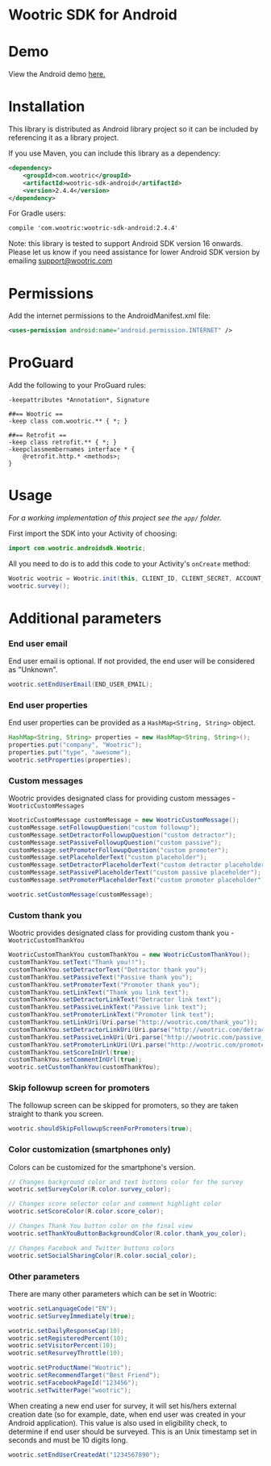 # Wootric SDK for Android
Demo
=========================
View the Android demo [here.](https://cl.ly/dVMH)

Installation
=========================
This library is distributed as Android library project so it can be included by referencing it as a library project.

If you use Maven, you can include this library as a dependency:

```xml
<dependency>
    <groupId>com.wootric</groupId>
    <artifactId>wootric-sdk-android</artifactId>
    <version>2.4.4</version>
</dependency>
```

For Gradle users:

```xml
compile 'com.wootric:wootric-sdk-android:2.4.4'
```
Note: this library is tested to  support Android SDK version 16 onwards. Please let us know if you need assistance for lower Android SDK version by emailing support@wootric.com

Permissions
===========

Add the internet permissions to the AndroidManifest.xml file:

```xml
<uses-permission android:name="android.permission.INTERNET" />
```

ProGuard
========
Add the following to your ProGuard rules:

````ProGuard
-keepattributes *Annotation*, Signature

##== Wootric ==
-keep class com.wootric.** { *; }

##== Retrofit ==
-keep class retrofit.** { *; }
-keepclassmembernames interface * {
    @retrofit.http.* <methods>;
}
````

Usage
=====

*For a working implementation of this project see the `app/` folder.*

First import the SDK into your Activity of choosing:

```java
import com.wootric.androidsdk.Wootric;
```

All you need to do is to add this code to your Activity's `onCreate` method:

```java
Wootric wootric = Wootric.init(this, CLIENT_ID, CLIENT_SECRET, ACCOUNT_TOKEN);
wootric.survey();
```

Additional parameters
====
### End user email ###

End user email is optional. If not provided, the end user will be considered as "Unknown".

```java
wootric.setEndUserEmail(END_USER_EMAIL);
```

### End user properties ###
End user properties can be provided as a `HashMap<String, String>` object.

```java
HashMap<String, String> properties = new HashMap<String, String>();
properties.put("company", "Wootric");
properties.put("type", "awesome");
wootric.setProperties(properties);
```

### Custom messages ###
Wootric provides designated class for providing custom messages -`WootricCustomMessages`

```java
WootricCustomMessage customMessage = new WootricCustomMessage();
customMessage.setFollowupQuestion("custom followup");
customMessage.setDetractorFollowupQuestion("custom detractor");
customMessage.setPassiveFollowupQuestion("custom passive");
customMessage.setPromoterFollowupQuestion("custom promoter");
customMessage.setPlaceholderText("custom placeholder");
customMessage.setDetractorPlaceholderText("custom detractor placeholder");
customMessage.setPassivePlaceholderText("custom passive placeholder");
customMessage.setPromoterPlaceholderText("custom promoter placeholder");

wootric.setCustomMessage(customMessage);
```

### Custom thank you ###
Wootric provides designated class for providing custom thank you -`WootricCustomThankYou`

```java
WootricCustomThankYou customThankYou = new WootricCustomThankYou();
customThankYou.setText("Thank you!!");
customThankYou.setDetractorText("Detractor thank you");
customThankYou.setPassiveText("Passive thank you");
customThankYou.setPromoterText("Promoter thank you");
customThankYou.setLinkText("Thank you link text");
customThankYou.setDetractorLinkText("Detractor link text");
customThankYou.setPassiveLinkText("Passive link text");
customThankYou.setPromoterLinkText("Promoter link text");
customThankYou.setLinkUri(Uri.parse("http://wootric.com/thank_you"));
customThankYou.setDetractorLinkUri(Uri.parse("http://wootric.com/detractor_thank_you"));
customThankYou.setPassiveLinkUri(Uri.parse("http://wootric.com/passive_thank_you"));
customThankYou.setPromoterLinkUri(Uri.parse("http://wootric.com/promoter_thank_you"));
customThankYou.setScoreInUrl(true);
customThankYou.setCommentInUrl(true);
wootric.setCustomThankYou(customThankYou);
```

### Skip followup screen for promoters
The followup screen can be skipped for promoters, so they are taken straight to thank you screen.

```java
wootric.shouldSkipFollowupScreenForPromoters(true);
```

### Color customization (smartphones only)
Colors can be customized for the smartphone's version.

```java
// Changes background color and text buttons color for the survey
wootric.setSurveyColor(R.color.survey_color);

// Changes score selector color and comment highlight color
wootric.setScoreColor(R.color.score_color);

// Changes Thank You button color on the final view
wootric.setThankYouButtonBackgroundColor(R.color.thank_you_color);

// Changes Facebook and Twitter buttons colors
wootric.setSocialSharingColor(R.color.social_color);
```

### Other parameters ###
There are many other parameters which can be set in Wootric:

```java
wootric.setLanguageCode("EN");
wootric.setSurveyImmediately(true);

wootric.setDailyResponseCap(10);
wootric.setRegisteredPercent(10);
wootric.setVisitorPercent(10);
wootric.setResurveyThrottle(10);

wootric.setProductName("Wootric");
wootric.setRecommendTarget("Best Friend");
wootric.setFacebookPageId("123456");
wootric.setTwitterPage("wootric");

```

When creating a new end user for survey, it will set his/hers external creation date (so for example, date, when end user was created in your Android application).
This value is also used in eligibility check, to determine if end user should be surveyed. This is an Unix timestamp set in seconds and must be 10 digits long.
```java
wootric.setEndUserCreatedAt("1234567890");
```
